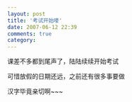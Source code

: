 ```yaml
---
layout: post
title: '考试开始喽'
date: 2007-06-12 22:39
comments: true
category: 
---
```

    

课差不多都到尾声了，陆陆续续开始考试

可惜放假的日期还远，之前还有很多事要做

汉字毕竟亲切啊~~~
